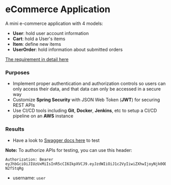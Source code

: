 # eCommerce Application

A mini e-commerce application with 4 models:

- **User**: hold user account information
- **Cart**: hold a User's items
- **Item**: define new items
- **UserOrder**: hold information about submitted orders

[The requirement in detail here](./requirement.md)

### Purposes

- Implement proper authentication and authorization controls so users can only access their data, and that data can only be accessed in a secure way
- Customize **Spring Security** with JSON Web Token (**JWT**) for securing REST APIs
- Use CI/CD tools including **Git**, **Docker**, **Jenkins**, etc to setup a CI/CD pipeline on an **AWS** instance

### Results

- Have a look to [Swagger docs here](http://159.65.133.69/ecom/swagger-ui/index.html) to test 

**Note:** To authorize APIs for testing, you can use this header:

```
Authorization: Bearer eyJhbGciOiJIUzUxMiIsInR5cCI6IkpXVCJ9.eyJzdWIiOiJ1c2VyIiwiZXhwIjoyNjk0ODg1NjM2fQ.qlLIwQmU0GxSnlR7Sy3hSRFDTuXMInznNtIma2AkDHIiRGLJ1RG7yQdK6jXdFMzmCkPE2LfG_Xvyk-N2fStqRg
 ```

- username: ```user```
